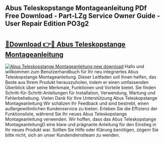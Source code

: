 ## Abus Teleskopstange Montageanleitung PDf Free Download - Part-LZg Service Owner Guide - User Repair Edition PO3g2

# <h2><a href="http://df8ahkr.blite.top/?on=Abus+Teleskopstange+Montageanleitung">🔗Download 👉🔴 Abus Teleskopstange Montageanleitung</a></h2>

[![Abus Teleskopstange Montageanleitung new download](https://i.imgur.com/lujVjoI.png)](http://df8ahkr.blite.top/?on=Abus+Teleskopstange+Montageanleitung)
Hallo und willkommen zum Benutzerhandbuch für Ihr neu integriertes Abus Teleskopstange Montageanleitung. Dieser Leitfaden soll Ihnen helfen, das Beste aus Ihrem Produkt herauszuholen, indem er einen umfassenden Überblick über seine Merkmale, Funktionen und Vorteile bietet. Sie finden Schritt-für-Schritt-Anleitungen für Installation, Verwendung, Wartung und Fehlerbehebung. Vielen Dank für Ihre Unterstützung Abus Teleskopstange Montageanleitung Wir schätzen Ihr Feedback und sind bestrebt, einen außergewöhnlichen Kundenservice zu bieten. Erleben Sie die Effizienz der Funktionsliste, während Sie Ihr neues Abus Teleskopstange Montageanleitung verwenden. Wir hoffen, dass das Abus Teleskopstange MontageanleitungD eine klare und prägnante Anleitung für den Einstieg in Ihr neues Produkt war. Sollten Sie Hilfe oder Klärung benötigen, zögern Sie bitte nicht, sich an unser Kundendienstteam zu wenden.
